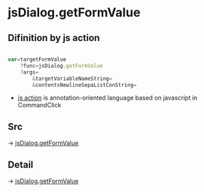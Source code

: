 # jsDialog.getFormValue

## Difinition by js action

```js.js

var=targetFormValue
	?func=jsDialog.getFormValue
	?args=
		&targetVariableNameString=
		&contentsNewlineSepaListConString=
```

- [js action](#) is annotation-oriented language based on javascript in CommandClick

## Src

-> [jsDialog.getFormValue](https://github.com/puutaro/CommandClick/blob/master/app/src/main/java/com/puutaro/commandclick/fragment_lib/terminal_fragment/js_interface/dialog/JsDialog.kt#L160)

## Detail

-> [jsDialog.getFormValue](https://github.com/puutaro/CommandClick/blob/master/md/developer/js_interface/details/dialog/JsDialog/getFormValue.md)
